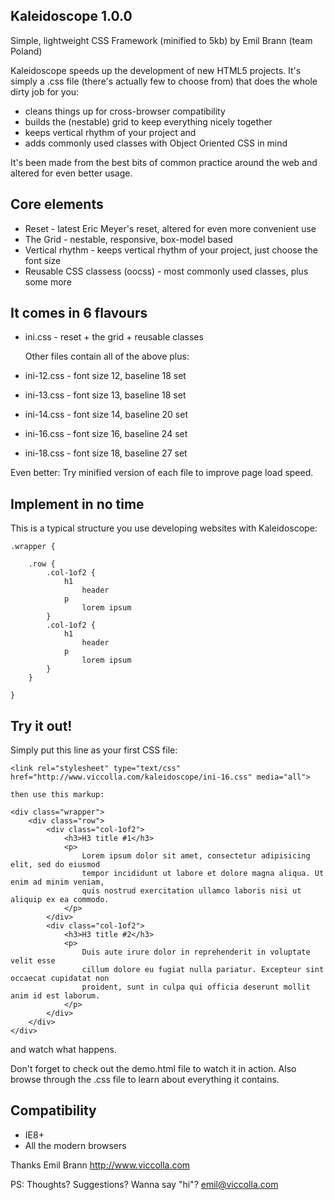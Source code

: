 Kaleidoscope 1.0.0 
------------------
Simple, lightweight CSS Framework (minified to 5kb)
by Emil Brann 
(team Poland)



Kaleidoscope speeds up the development of new HTML5 projects. It's simply a .css file (there's actually few to choose from) that does the whole dirty job for you: 
* cleans things up for cross-browser compatibility
* builds the (nestable) grid to keep everything nicely together
* keeps vertical rhythm of your project and 
* adds commonly used classes with Object Oriented CSS in mind

It's been made from the best bits of common practice around the web and altered for even better usage.



Core elements
------------------

* Reset - latest Eric Meyer's reset, altered for even more convenient use
* The Grid - nestable, responsive, box-model based
* Vertical rhythm - keeps vertical rhythm of your project, just choose the font size
* Reusable CSS classess (oocss) - most commonly used classes, plus some more



It comes in 6 flavours
------------------

* ini.css - reset + the grid + reusable classes

  Other files contain all of the above plus:
* ini-12.css - font size 12, baseline 18 set 
* ini-13.css - font size 13, baseline 18 set 
* ini-14.css - font size 14, baseline 20 set 
* ini-16.css - font size 16, baseline 24 set 
* ini-18.css - font size 18, baseline 27 set 

Even better: Try minified version of each file to improve page load speed. 



Implement in no time
------------------

This is a typical structure you use developing websites with Kaleidoscope:

	.wrapper {
		
		.row {
			.col-1of2 {
				h1
					header
				p
					lorem ipsum
			}
			.col-1of2 {
				h1
					header
				p
					lorem ipsum
			}
		}

	}



Try it out!
------------------

Simply put this line as your first CSS file: 


	<link rel="stylesheet" type="text/css" href="http://www.viccolla.com/kaleidoscope/ini-16.css" media="all">

	then use this markup:

	<div class="wrapper">
		<div class="row">
			<div class="col-1of2">
				<h3>H3 title #1</h3>
				<p>
					Lorem ipsum dolor sit amet, consectetur adipisicing elit, sed do eiusmod
					tempor incididunt ut labore et dolore magna aliqua. Ut enim ad minim veniam,
					quis nostrud exercitation ullamco laboris nisi ut aliquip ex ea commodo. 
				</p>
			</div>
			<div class="col-1of2">
				<h3>H3 title #2</h3>
				<p>
					Duis aute irure dolor in reprehenderit in voluptate velit esse
					cillum dolore eu fugiat nulla pariatur. Excepteur sint occaecat cupidatat non
					proident, sunt in culpa qui officia deserunt mollit anim id est laborum.
				</p>
			</div>
		</div>
	</div>


and watch what happens.

Don't forget to check out the demo.html file to watch it in action. Also browse through the .css file to learn about everything it contains.



Compatibility
------------------
* IE8+
* All the modern browsers



Thanks
Emil Brann 
http://www.viccolla.com

PS: Thoughts? Suggestions? Wanna say "hi"? emil@viccolla.com
